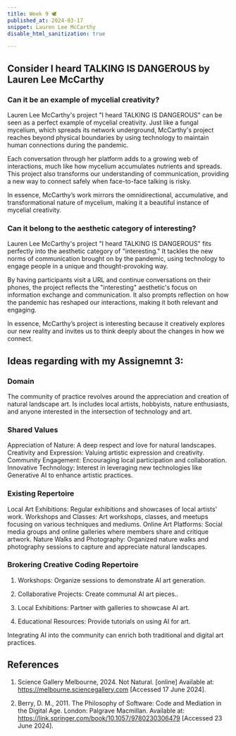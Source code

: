 ```yaml
---
title: Week 9 🕊
published_at: 2024-03-17
snippet: Lauren Lee McCarthy
disable_html_sanitization: true

---
```


## Consider **I heard TALKING IS DANGEROUS** by **Lauren Lee McCarthy** 

### Can it be an example of mycelial creativity?

Lauren Lee McCarthy's project "I heard TALKING IS DANGEROUS" can be seen as a perfect example of mycelial creativity. Just like a fungal mycelium, which spreads its network underground, McCarthy's project reaches beyond physical boundaries by using technology to maintain human connections during the pandemic. 

Each conversation through her platform adds to a growing web of interactions, much like how mycelium accumulates nutrients and spreads. This project also transforms our understanding of communication, providing a new way to connect safely when face-to-face talking is risky.

In essence, McCarthy’s work mirrors the omnidirectional, accumulative, and transformational nature of mycelium, making it a beautiful instance of mycelial creativity.


### Can it belong to the aesthetic category of interesting?

Lauren Lee McCarthy's project "I heard TALKING IS DANGEROUS" fits perfectly into the aesthetic category of "interesting." It tackles the new norms of communication brought on by the pandemic, using technology to engage people in a unique and thought-provoking way.

By having participants visit a URL and continue conversations on their phones, the project reflects the "interesting" aesthetic's focus on information exchange and communication. It also prompts reflection on how the pandemic has reshaped our interactions, making it both relevant and engaging.

In essence, McCarthy’s project is interesting because it creatively explores our new reality and invites us to think deeply about the changes in how we connect.


## Ideas regarding with my Assignemnt 3:

### Domain

The community of practice revolves around the appreciation and creation of natural landscape art. Is includes local artists, hobbyists, nature enthusiasts, and anyone interested in the intersection of technology and art.

### Shared Values

Appreciation of Nature: A deep respect and love for natural landscapes.
Creativity and Expression: Valuing artistic expression and creativity.
Community Engagement: Encouraging local participation and collaboration.
Innovative Technology: Interest in leveraging new technologies like Generative AI to enhance artistic practices.

### Existing Repertoire

Local Art Exhibitions: Regular exhibitions and showcases of local artists' work.
Workshops and Classes: Art workshops, classes, and meetups focusing on various techniques and mediums.
Online Art Platforms: Social media groups and online galleries where members share and critique artwork.
Nature Walks and Photography: Organized nature walks and photography sessions to capture and appreciate natural landscapes.

### Brokering Creative Coding Repertoire

1. Workshops: Organize sessions to demonstrate AI art generation.

2. Collaborative Projects: Create communal AI art pieces..

3. Local Exhibitions: Partner with galleries to showcase AI art.

4. Educational Resources: Provide tutorials on using AI for art.

Integrating AI into the community can enrich both traditional and digital art practices.


## References

1. Science Gallery Melbourne, 2024. Not Natural. [online] Available at: https://melbourne.sciencegallery.com [Accessed 17 June 2024].

2. Berry, D. M., 2011. The Philosophy of Software: Code and Mediation in the Digital Age. London: Palgrave Macmillan. Available at: https://link.springer.com/book/10.1057/9780230306479 [Accessed 23 June 2024].

